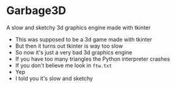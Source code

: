 # Garbage3D

A slow and sketchy 3d graphics engine made with tkinter 

- This was supposed to be a 3d game made with tkinter
- But then it turns out tkinter is way too slow
- So now it's just a very bad 3d graphics engine
- If you have too many triangles the Python interpreter crashes
- If you don't believe me look in `ftw.txt`
- Yep
- I told you it's slow and sketchy
